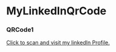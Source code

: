 # MyLinkedInQrCode
<h3>QRCode1</h3>
<a href = "https://imagetolink.com/ib/UNpb0mYmdu" >Click to scan and visit my linkedIn Profile.</a>
